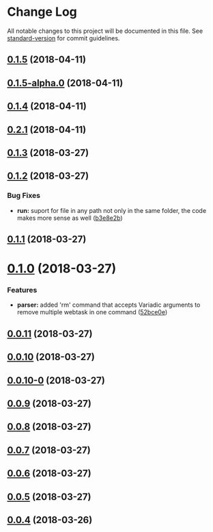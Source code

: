 # Change Log

All notable changes to this project will be documented in this file. See [standard-version](https://github.com/conventional-changelog/standard-version) for commit guidelines.

<a name="0.1.5"></a>
## [0.1.5](https://github.com/ildella/wt-cli-workflow/compare/v0.1.5-alpha.0...v0.1.5) (2018-04-11)



<a name="0.1.5-alpha.0"></a>
## [0.1.5-alpha.0](https://github.com/ildella/wt-cli-workflow/compare/v0.1.4...v0.1.5-alpha.0) (2018-04-11)



<a name="0.1.4"></a>
## [0.1.4](https://github.com/ildella/wt-cli-workflow/compare/v0.2.1...v0.1.4) (2018-04-11)



<a name="0.2.1"></a>
## [0.2.1](https://github.com/ildella/wt-cli-workflow/compare/v0.2.0...v0.2.1) (2018-04-11)



<a name="0.1.3"></a>
## [0.1.3](https://github.com/ildella/wt-cli-workflow/compare/v0.1.2...v0.1.3) (2018-03-27)



<a name="0.1.2"></a>
## [0.1.2](https://github.com/ildella/wt-cli-workflow/compare/v0.1.1...v0.1.2) (2018-03-27)


### Bug Fixes

* **run:** suport for file in any path not only in the same folder, the code makes more sense as well ([b3e8e2b](https://github.com/ildella/wt-cli-workflow/commit/b3e8e2b))



<a name="0.1.1"></a>
## [0.1.1](https://github.com/ildella/wt-cli-workflow/compare/v0.1.0...v0.1.1) (2018-03-27)



<a name="0.1.0"></a>
# [0.1.0](https://github.com/ildella/wt-cli-workflow/compare/v0.0.11...v0.1.0) (2018-03-27)


### Features

* **parser:** added 'rm' command that accepts Variadic arguments to remove multiple webtask in one command ([52bce0e](https://github.com/ildella/wt-cli-workflow/commit/52bce0e))



<a name="0.0.11"></a>
## [0.0.11](https://github.com/ildella/wt-cli-workflow/compare/v0.0.10...v0.0.11) (2018-03-27)



<a name="0.0.10"></a>
## [0.0.10](https://github.com/ildella/wt-cli-workflow/compare/v0.0.10-0...v0.0.10) (2018-03-27)



<a name="0.0.10-0"></a>
## [0.0.10-0](https://github.com/ildella/wt-cli-workflow/compare/v0.0.9...v0.0.10-0) (2018-03-27)



<a name="0.0.9"></a>
## [0.0.9](https://github.com/ildella/wt-cli-workflow/compare/v0.0.8...v0.0.9) (2018-03-27)



<a name="0.0.8"></a>
## [0.0.8](https://github.com/ildella/wt-cli-workflow/compare/v0.0.7...v0.0.8) (2018-03-27)



<a name="0.0.7"></a>
## [0.0.7](https://github.com/ildella/wt-cli-workflow/compare/v0.0.6...v0.0.7) (2018-03-27)



<a name="0.0.6"></a>
## [0.0.6](https://github.com/ildella/wt-cli-workflow/compare/v0.0.5...v0.0.6) (2018-03-27)



<a name="0.0.5"></a>
## [0.0.5](https://github.com/ildella/wt-cli-workflow/compare/v0.0.4...v0.0.5) (2018-03-27)



<a name="0.0.4"></a>
## [0.0.4](https://github.com/ildella/wt-cli-workflow/compare/v0.0.3...v0.0.4) (2018-03-26)
